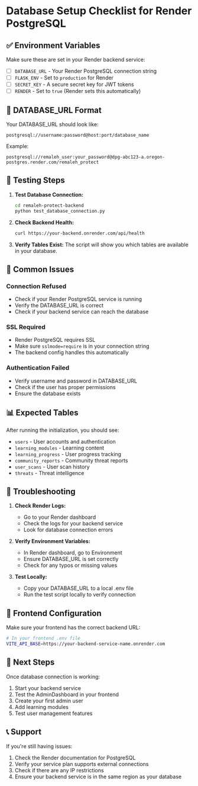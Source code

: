 # Database Setup Checklist for Render PostgreSQL

## ✅ Environment Variables

Make sure these are set in your Render backend service:

- [ ] `DATABASE_URL` - Your Render PostgreSQL connection string
- [ ] `FLASK_ENV` - Set to `production` for Render
- [ ] `SECRET_KEY` - A secure secret key for JWT tokens
- [ ] `RENDER` - Set to `true` (Render sets this automatically)

## 🔗 DATABASE_URL Format

Your DATABASE_URL should look like:
```
postgresql://username:password@host:port/database_name
```

Example:
```
postgresql://remaleh_user:your_password@dpg-abc123-a.oregon-postgres.render.com/remaleh_protect
```

## 🚀 Testing Steps

1. **Test Database Connection:**
   ```bash
   cd remaleh-protect-backend
   python test_database_connection.py
   ```

2. **Check Backend Health:**
   ```bash
   curl https://your-backend.onrender.com/api/health
   ```

3. **Verify Tables Exist:**
   The script will show you which tables are available in your database.

## 🐛 Common Issues

### Connection Refused
- Check if your Render PostgreSQL service is running
- Verify the DATABASE_URL is correct
- Check if your backend service can reach the database

### SSL Required
- Render PostgreSQL requires SSL
- Make sure `sslmode=require` is in your connection string
- The backend config handles this automatically

### Authentication Failed
- Verify username and password in DATABASE_URL
- Check if the user has proper permissions
- Ensure the database exists

## 📊 Expected Tables

After running the initialization, you should see:
- `users` - User accounts and authentication
- `learning_modules` - Learning content
- `learning_progress` - User progress tracking
- `community_reports` - Community threat reports
- `user_scans` - User scan history
- `threats` - Threat intelligence

## 🔧 Troubleshooting

1. **Check Render Logs:**
   - Go to your Render dashboard
   - Check the logs for your backend service
   - Look for database connection errors

2. **Verify Environment Variables:**
   - In Render dashboard, go to Environment
   - Ensure DATABASE_URL is set correctly
   - Check for any typos or missing values

3. **Test Locally:**
   - Copy your DATABASE_URL to a local .env file
   - Run the test script locally to verify connection

## 📱 Frontend Configuration

Make sure your frontend has the correct backend URL:

```bash
# In your frontend .env file
VITE_API_BASE=https://your-backend-service-name.onrender.com
```

## 🎯 Next Steps

Once database connection is working:

1. Start your backend service
2. Test the AdminDashboard in your frontend
3. Create your first admin user
4. Add learning modules
5. Test user management features

## 📞 Support

If you're still having issues:
1. Check the Render documentation for PostgreSQL
2. Verify your service plan supports external connections
3. Check if there are any IP restrictions
4. Ensure your backend service is in the same region as your database
